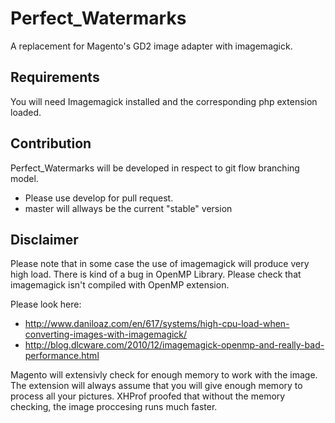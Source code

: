Perfect_Watermarks
==================

A replacement for Magento's GD2 image adapter with imagemagick.

Requirements
------------

You will need Imagemagick installed and the corresponding php extension
loaded.

Contribution
------------

Perfect_Watermarks will be developed in respect to git flow branching model.

* Please use develop for pull request.
* master will allways be the current "stable" version

Disclaimer
----------

Please note that in some case the use of imagemagick will produce
very high load. There is kind of a bug in OpenMP Library. Please
check that imagemagick isn't compiled with OpenMP extension.

Please look here:

- http://www.daniloaz.com/en/617/systems/high-cpu-load-when-converting-images-with-imagemagick/
- http://blog.dlcware.com/2010/12/imagemagick-openmp-and-really-bad-performance.html

Magento will extensivly check for enough memory to work with the image. The
extension will always assume that you will give enough memory to process all
your pictures. XHProf proofed that without the memory checking, the image
proccesing runs much faster.
